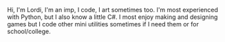 Hi, I'm Lordi, I'm an imp, I code, I art sometimes too.
I'm most experienced with Python, but I also know a little C#.
I most enjoy making and designing games but I code other mini utilities sometimes if I need them or for school/college.
